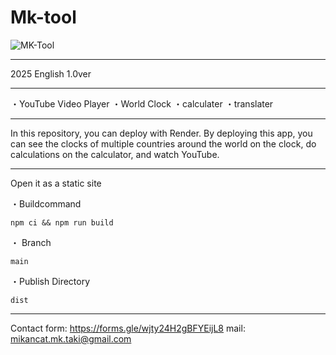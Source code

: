 # Mk-tool
![MK-Tool](https://github.com/user-attachments/assets/b6a6a18c-e6de-45d8-bcdf-6f4ab93b1548)
__________________________________________
2025
English
1.0ver
__________________________________________
・YouTube Video Player
・World Clock
・calculater
・translater
_____________________________________________________________________________

In this repository,
you can deploy with Render.
By deploying this app,
you can see the clocks of multiple countries around the world on the clock,
do calculations on the calculator,
and watch YouTube.
_____________________________________________________________________________
Open it as a static site

・Buildcommand
   ```
npm ci && npm run build
   ```
・ Branch
   ```
   main
   ```
・Publish Directory
   ```
   dist
   ```
_________________

Contact form: https://forms.gle/wjty24H2gBFYEijL8
mail: mikancat.mk.taki@gmail.com
